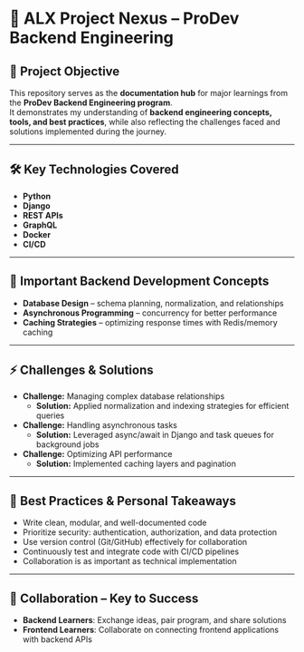 # 🚀 ALX Project Nexus – ProDev Backend Engineering

## 📌 Project Objective
This repository serves as the **documentation hub** for major learnings from the **ProDev Backend Engineering program**.  
It demonstrates my understanding of **backend engineering concepts, tools, and best practices**, while also reflecting the challenges faced and solutions implemented during the journey.  

---

## 🛠 Key Technologies Covered
- **Python**
- **Django**
- **REST APIs**
- **GraphQL**
- **Docker**
- **CI/CD**

---

## 🧩 Important Backend Development Concepts
- **Database Design** – schema planning, normalization, and relationships  
- **Asynchronous Programming** – concurrency for better performance  
- **Caching Strategies** – optimizing response times with Redis/memory caching  

---

## ⚡ Challenges & Solutions
- **Challenge:** Managing complex database relationships  
  - **Solution:** Applied normalization and indexing strategies for efficient queries  
- **Challenge:** Handling asynchronous tasks  
  - **Solution:** Leveraged async/await in Django and task queues for background jobs  
- **Challenge:** Optimizing API performance  
  - **Solution:** Implemented caching layers and pagination  

---

## 🌟 Best Practices & Personal Takeaways
- Write clean, modular, and well-documented code  
- Prioritize security: authentication, authorization, and data protection  
- Use version control (Git/GitHub) effectively for collaboration  
- Continuously test and integrate code with CI/CD pipelines  
- Collaboration is as important as technical implementation  

---

## 🤝 Collaboration – Key to Success
- **Backend Learners**: Exchange ideas, pair program, and share solutions  
- **Frontend Learners**: Collaborate on connecting frontend applications with backend APIs  

